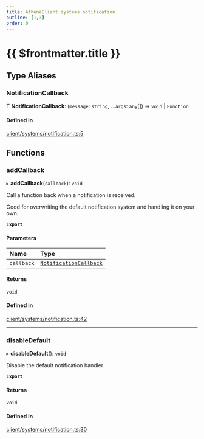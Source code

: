 ```yaml
---
title: AthenaClient.systems.notification
outline: [1,3]
order: 0
---
```


# {{ $frontmatter.title }}


## Type Aliases

### NotificationCallback

Ƭ **NotificationCallback**: (`message`: `string`, ...`args`: `any`[]) => `void` \| `Function`

#### Defined in

[client/systems/notification.ts:5](https://github.com/Stuyk/altv-athena/blob/ae8402672/src/core/client/systems/notification.ts#L5)

## Functions

### addCallback

▸ **addCallback**(`callback`): `void`

Call a function back when a notification is received.

Good for overwriting the default notification system and handling it on your own.

**`Export`**

#### Parameters

| Name | Type |
| :------ | :------ |
| `callback` | [`NotificationCallback`](client_systems_notification.md#NotificationCallback) |

#### Returns

`void`

#### Defined in

[client/systems/notification.ts:42](https://github.com/Stuyk/altv-athena/blob/ae8402672/src/core/client/systems/notification.ts#L42)

___

### disableDefault

▸ **disableDefault**(): `void`

Disable the default notification handler

**`Export`**

#### Returns

`void`

#### Defined in

[client/systems/notification.ts:30](https://github.com/Stuyk/altv-athena/blob/ae8402672/src/core/client/systems/notification.ts#L30)
